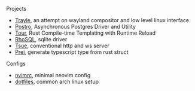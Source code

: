 Projects

- [Trayle](https://github.com/ariaandika/trayle), an attempt on wayland compositor and low level linux interface
- [Postro](https://github.com/ariaandika/postro), Asynchronous Postgres Driver and Utility
- [Tour](https://github.com/ariaandika/tour), Rust Compile-time Templating with Runtime Reload
- [RhoSQL](https://github.com/ariaandika/rhosql), sqlite driver
- [Tsue](https://github.com/ariaandika/tsue), conventional http and ws server
- [Prei](https://github.com/ariaandika/prei), generate typescript type from rust struct

Configs

- [nvimrc](https://github.com/ariaandika/nvimrc), minimal neovim config
- [dotfiles](https://github.com/ariaandika/dotfiles), common arch linux setup

